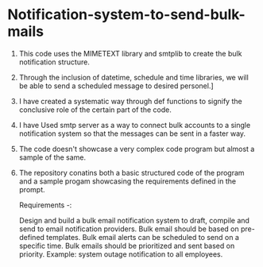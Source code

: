# Notification-system-to-send-bulk-mails

  1) This code uses the MIMETEXT library and smtplib to create the bulk notification structure. 

  2) Through the inclusion of datetime, schedule and time libraries, we will be able to send a scheduled message to desired personel.]
  
  3) I have created a systematic way through def functions to signify the conclusive role of the certain part of the code.
  
  4) I have Used smtp server as a way to connect bulk accounts to a single notification system so that the messages can be sent in a faster way.
  
  5) The code doesn't showcase a very complex code program but almost a sample of the same.
  
  6) The repository conatins both a basic structured code of the program and a sample progam showcasing the requirements defined in the prompt.
      
      Requirements -:
        
        Design and build a bulk email notification system to draft, compile and send to email notification providers.
        Bulk email should be based on pre-defined templates.
        Bulk email alerts can be scheduled to send on a specific time.
        Bulk emails should be prioritized and sent based on priority.
        Example: system outage notification to all employees.

 
